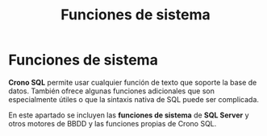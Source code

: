 ﻿---
title: Funciones de sistema
position: 16
Autogenerated: true
---

# Funciones de sistema

**Crono SQL** permite usar cualquier función de texto que soporte la base de datos. También ofrece algunas funciones adicionales que son especialmente útiles o que la sintaxis nativa de SQL puede ser complicada.

En este apartado se incluyen las **funciones de sistema** de **SQL Server** y otros motores de BBDD y las funciones propias de Crono SQL.


<section-index />
